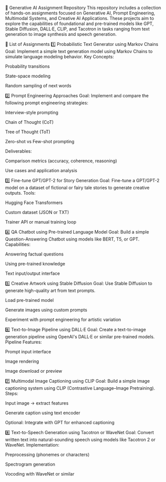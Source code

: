 🌟 Generative AI  Assignment Repository
This repository includes a collection of hands-on assignments focused on Generative AI, Prompt Engineering, Multimodal Systems, and Creative AI Applications. These projects aim to explore the capabilities of foundational and pre-trained models like GPT, Stable Diffusion, DALL·E, CLIP, and Tacotron in tasks ranging from text generation to image synthesis and speech generation.

📌 List of Assignments
1️⃣ Probabilistic Text Generator using Markov Chains
Goal:
Implement a simple text generation model using Markov Chains to simulate language modeling behavior.
Key Concepts:

Probability transitions

State-space modeling

Random sampling of next words

2️⃣ Prompt Engineering Approaches
Goal:
Implement and compare the following prompt engineering strategies:

Interview-style prompting

Chain of Thought (CoT)

Tree of Thought (ToT)

Zero-shot vs Few-shot prompting

Deliverables:

Comparison metrics (accuracy, coherence, reasoning)

Use cases and application analysis

3️⃣ Fine-tune GPT/GPT-2 for Story Generation
Goal:
Fine-tune a GPT/GPT-2 model on a dataset of fictional or fairy tale stories to generate creative outputs.
Tools:

Hugging Face Transformers

Custom dataset (JSON or TXT)

Trainer API or manual training loop

4️⃣ QA Chatbot using Pre-trained Language Model
Goal:
Build a simple Question-Answering Chatbot using models like BERT, T5, or GPT.
Capabilities:

Answering factual questions

Using pre-trained knowledge

Text input/output interface

5️⃣ Creative Artwork using Stable Diffusion
Goal:
Use Stable Diffusion to generate high-quality art from text prompts.

Load pre-trained model

Generate images using custom prompts

Experiment with prompt engineering for artistic variation

6️⃣ Text-to-Image Pipeline using DALL·E
Goal:
Create a text-to-image generation pipeline using OpenAI's DALL·E or similar pre-trained models.
Pipeline Features:

Prompt input interface

Image rendering

Image download or preview

7️⃣ Multimodal Image Captioning using CLIP
Goal:
Build a simple image captioning system using CLIP (Contrastive Language–Image Pretraining).
Steps:

Input image → extract features

Generate caption using text encoder

Optional: Integrate with GPT for enhanced captioning

8️⃣ Text-to-Speech Generation using Tacotron or WaveNet
Goal:
Convert written text into natural-sounding speech using models like Tacotron 2 or WaveNet.
Implementation:

Preprocessing (phonemes or characters)

Spectrogram generation

Vocoding with WaveNet or similar

